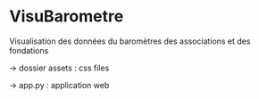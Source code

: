 # VisuBarometre
Visualisation des données du baromètres des associations et des fondations

-> dossier assets : css files 

-> app.py : application web 
